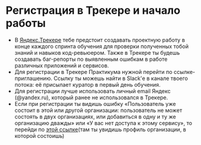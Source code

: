 # Регистрация в Трекере и начало работы
 - В [Яндекс.Трекере](https://tracker.yandex.ru/) тебе предстоит создавать проектную работу в конце каждого спринта обучения для проверки полученных тобой знаний и навыков код-ревьюером. Также в Трекере ты будешь создавать баг-репорты по выявленным ошибкам в работе различных приложений и сервисов.
 - Для регистрации в Трекере Практикума нужной перейти по ссылке-приглашению. Ссылку ты можешь найти в Slack'е в канале твоего потока: её присылает куратор в первый день обучения.
 - Для регистрации лучше использовать личный email Яндекс (@yandex.ru), который ранее не использовался в Трекере.
 - Если при регистрации ты видишь ошибку «Пользователь уже состоит в этой или другой организации: пользователь не может состоять в двух организациях, или добавиться в одну и ту же организацию дважды» или «У вас нет доступа к этому сервису», то перейди по [этой ссылке](https://connect.yandex.ru/portal/admin/profile)(там ты увидишь профиль организации, в которой состоишь)
